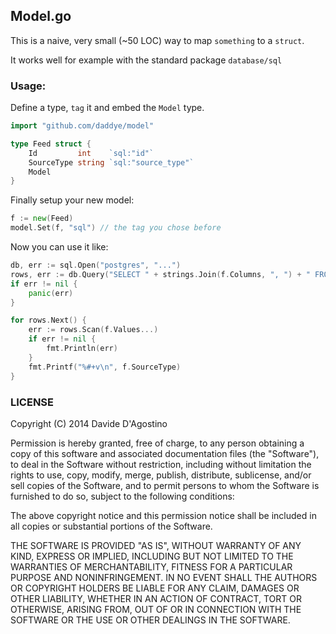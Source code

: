 ## Model.go

This is a naive, very small (~50 LOC) way to map `something` to a `struct`.

It works well for example with the standard package `database/sql`

### Usage:

Define a type, `tag` it and embed the `Model` type.

```go
import "github.com/daddye/model"

type Feed struct {
	Id         int    `sql:"id"`
	SourceType string `sql:"source_type"`
	Model
}
```

Finally setup your new model:

```go
f := new(Feed)
model.Set(f, "sql") // the tag you chose before
```

Now you can use it like:

```go
db, err := sql.Open("postgres", "...")
rows, err := db.Query("SELECT " + strings.Join(f.Columns, ", ") + " FROM feeds LIMIT 10")
if err != nil {
	panic(err)
}

for rows.Next() {
	err := rows.Scan(f.Values...)
	if err != nil {
		fmt.Println(err)
	}
	fmt.Printf("%#+v\n", f.SourceType)
}
```

### LICENSE

Copyright (C) 2014 Davide D'Agostino

Permission is hereby granted, free of charge, to any person obtaining a copy of this software and
associated documentation files (the "Software"), to deal in the Software without restriction,
including without limitation the rights to use, copy, modify, merge, publish, distribute,
sublicense, and/or sell copies of the Software, and to permit persons to whom the Software is
furnished to do so, subject to the following conditions:

The above copyright notice and this permission notice shall be included in all copies or substantial
portions of the Software.

THE SOFTWARE IS PROVIDED "AS IS", WITHOUT WARRANTY OF ANY KIND, EXPRESS OR IMPLIED, INCLUDING BUT
NOT LIMITED TO THE WARRANTIES OF MERCHANTABILITY, FITNESS FOR A PARTICULAR PURPOSE AND
NONINFRINGEMENT. IN NO EVENT SHALL THE AUTHORS OR COPYRIGHT HOLDERS BE LIABLE FOR ANY CLAIM, DAMAGES
OR OTHER LIABILITY, WHETHER IN AN ACTION OF CONTRACT, TORT OR OTHERWISE, ARISING FROM, OUT OF OR IN
CONNECTION WITH THE SOFTWARE OR THE USE OR OTHER DEALINGS IN THE SOFTWARE.
